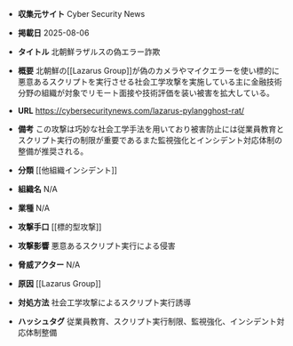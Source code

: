 - **収集元サイト**
Cyber Security News

- **掲載日**
2025-08-06

- **タイトル**
北朝鮮ラザルスの偽エラー詐欺

- **概要**
北朝鮮の[[Lazarus Group]]が偽のカメラやマイクエラーを使い標的に悪意あるスクリプトを実行させる社会工学攻撃を実施している主に金融技術分野の組織が対象でリモート面接や技術評価を装い被害を拡大している。

- **URL**
https://cybersecuritynews.com/lazarus-pylangghost-rat/

- **備考**
この攻撃は巧妙な社会工学手法を用いており被害防止には従業員教育とスクリプト実行の制限が重要であるまた監視強化とインシデント対応体制の整備が推奨される。

- **分類**
[[他組織インシデント]]

- **組織名**
N/A

- **業種**
N/A

- **攻撃手口**
[[標的型攻撃]]

- **攻撃影響**
悪意あるスクリプト実行による侵害

- **脅威アクター**
N/A

- **原因**
[[Lazarus Group]]

- **対処方法**
社会工学攻撃によるスクリプト実行誘導

- **ハッシュタグ**
従業員教育、スクリプト実行制限、監視強化、インシデント対応体制整備
